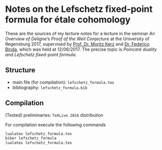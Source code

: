 # Notes on the Lefschetz fixed-point formula for étale cohomology
These are the sources of my lecture notes for a lecture in the seminar 
*An Overview of Deligne’s Proof of the Weil Conjecture*
at the University of Regensburg 2017, supervised by
[Prof. Dr. Moritz Kerz](http://www.mathematik.uni-regensburg.de/kerz/)
and 
[Dr. Federico Binda](https://fedebinda.wordpress.com/),
which was held at 12/06/2017.
The precise topic is *Poincaré duality and Lefschetz fixed-point formula*.

## Structure
- main file (for compilation): `lefschetz_formula.tex`
- bibliography: `lefschetz_formula.bib`

## Compilation
(Tested) preliminaries: `TeXLive 2016` distribution

For compilation execute the following commands

```bash
lualatex lefschetz_formula.tex
biber lefschetz_formula
lualatex lefschetz_formula.tex
```
